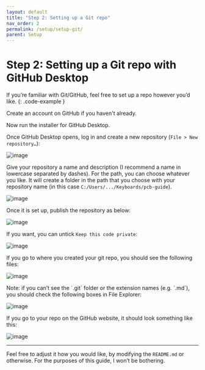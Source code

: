 ```yaml
---
layout: default
title: "Step 2: Setting up a Git repo"
nav_order: 2
permalink: /setup/setup-git/
parent: Setup
---
```


# Step 2: Setting up a Git repo with GitHub Desktop

If you’re familiar with Git/GitHub, feel free to set up a repo however you’d like.
{: .code-example }

Create an account on GitHub if you haven't already.

Now run the installer for GitHub Desktop.

Once GitHub Desktop opens, log in and create a new repository (`File > New repository…`):

![image](https://user-images.githubusercontent.com/23428162/151100217-d1e8e0ce-a621-4540-985e-f5364e92e2f7.png)


Give your repository a name and description (I recommend a name in lowercase separated by dashes). 
For the path, you can choose whatever you like. 
It will create a folder in the path that you choose with your repository name (in this case `C:/Users/.../Keyboards/pcb-guide`).

![image](https://user-images.githubusercontent.com/23428162/151098341-e947e954-9765-445b-81b9-949d6988dc0d.png)


Once it is set up, publish the repository as below:

![image](https://user-images.githubusercontent.com/23428162/151098364-c009f2fa-b549-41c5-98f5-4c534bb22bc7.png)


If you want, you can untick `Keep this code private`:

![image](https://user-images.githubusercontent.com/23428162/151098373-18e15f2d-26b2-4565-91b6-2cc1e631df67.png)


If you go to where you created your git repo, you should see the following files:

![image](https://user-images.githubusercontent.com/23428162/151098389-391f1d07-3e92-42f3-82e2-f70dfc9840e9.png)


<div class="code-example" markdown="1">
Note: if you can’t see the `.git` folder or the extension names (e.g. `.md`), you should check the following boxes in File Explorer:

![image](https://user-images.githubusercontent.com/23428162/151098410-f128d708-ff7c-44e0-b139-5990641a5e5a.png)
</div>


If you go to your repo on the GitHub website, it should look something like this:

![image](https://user-images.githubusercontent.com/23428162/151098419-4bdfcc49-d167-4338-b20e-f7b056e356f6.png)


---

Feel free to adjust it how you would like, by modifying the `README.md` or otherwise. For the purposes of this guide, I won’t be bothering.
